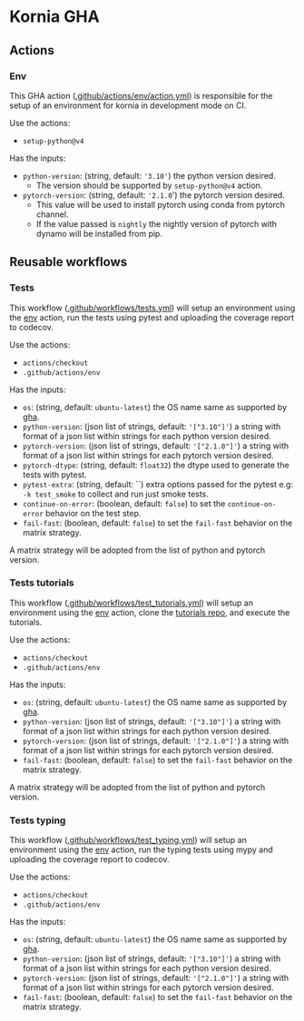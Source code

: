 # Kornia GHA

## Actions

### Env
This GHA action ([.github/actions/env/action.yml](actions/env/action.yml)) is
responsible for the setup of an environment for kornia in development mode on
CI.

Use the actions:
- `setup-python@v4`

Has the inputs:
- `python-version`: (string, default: `'3.10'`) the python version desired.
  - The version should be supported by `setup-python@v4` action.
- `pytorch-version`: (string, default: `'2.1.0`') the pytorch version desired.
  - This value will be used to install pytorch using conda from pytorch
    channel.
  - If the value passed is `nightly` the nightly version of pytorch with dynamo
    will be installed from pip.


## Reusable workflows

### Tests
This workflow ([.github/workflows/tests.yml](workflows/tests.yml)) will setup
an environment using the [env](#Env) action, run the tests using pytest and
uploading the coverage report to codecov.

Use the actions:
- `actions/checkout`
- `.github/actions/env`

Has the inputs:
- `os`: (string, default: `ubuntu-latest`) the OS name same as supported by [gha](https://docs.github.com/en/actions/using-workflows/workflow-syntax-for-github-actions#choosing-github-hosted-runners).
- `python-version`: (json list of strings, default: `'["3.10"]'`) a string with
  format of a json list within strings for each python version desired.
- `pytorch-version`: (json list of strings, default: `'["2.1.0"]'`) a string
  with format of a json list within strings for each pytorch version desired.
- `pytorch-dtype`: (string, default: `float32`) the dtype used to generate
  the tests with pytest.
- `pytest-extra`: (string, default: ``) extra options passed for the pytest
  e.g: `-k test_smoke` to collect and run just smoke tests.
- `continue-on-error`: (boolean, default: `false`) to set the
  `continue-on-error` behavior on the test step.
- `fail-fast`: (boolean, default: `false`) to set the `fail-fast` behavior on
  the matrix strategy.

A matrix strategy will be adopted from the list of python and pytorch version.

### Tests tutorials
This workflow ([.github/workflows/test_tutorials.yml](workflows/tests_tutorials.yml)) will setup
an environment using the [env](#Env) action, clone the [tutorials repo](https://github.com/kornia/tutorials), and execute the tutorials.

Use the actions:
- `actions/checkout`
- `.github/actions/env`

Has the inputs:
- `os`: (string, default: `ubuntu-latest`) the OS name same as supported by [gha](https://docs.github.com/en/actions/using-workflows/workflow-syntax-for-github-actions#choosing-github-hosted-runners).
- `python-version`: (json list of strings, default: `'["3.10"]'`) a string with
  format of a json list within strings for each python version desired.
- `pytorch-version`: (json list of strings, default: `'["2.1.0"]'`) a string
  with format of a json list within strings for each pytorch version desired.
- `fail-fast`: (boolean, default: `false`) to set the `fail-fast` behavior on
  the matrix strategy.

A matrix strategy will be adopted from the list of python and pytorch version.

### Tests typing
This workflow ([.github/workflows/test_typing.yml](workflows/test_typing.yml)) will setup
an environment using the [env](#Env) action, run the typing tests using mypy and
uploading the coverage report to codecov.

Use the actions:
- `actions/checkout`
- `.github/actions/env`

Has the inputs:
- `os`: (string, default: `ubuntu-latest`) the OS name same as supported by [gha](https://docs.github.com/en/actions/using-workflows/workflow-syntax-for-github-actions#choosing-github-hosted-runners).
- `python-version`: (json list of strings, default: `'["3.10"]'`) a string with
  format of a json list within strings for each python version desired.
- `pytorch-version`: (json list of strings, default: `'["2.1.0"]'`) a string
  with format of a json list within strings for each pytorch version desired.
- `fail-fast`: (boolean, default: `false`) to set the `fail-fast` behavior on
  the matrix strategy.

